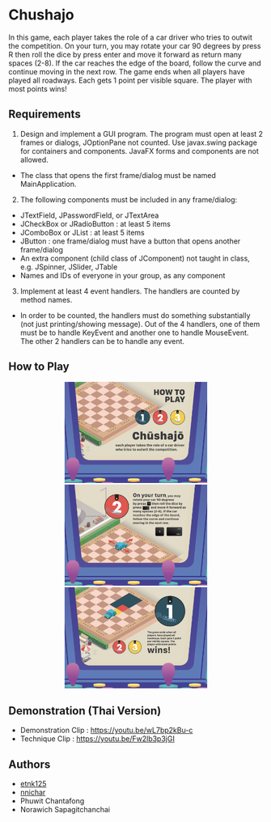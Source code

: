 # Chushajo

In this game, each player takes the role of a car driver who tries to outwit the competition. On your turn, you may rotate your car 90 degrees by press R then roll the dice by press enter and move it forward as return many spaces (2-8). If the car reaches the edge of the board, follow the curve and continue moving in the next row. The game ends when all players have played all roadways. Each gets 1 point per visible square. The player with most points wins!

## Requirements

1. Design and implement a GUI program. The program must open at least 2 frames or dialogs, JOptionPane not counted. Use javax.swing package for containers and components. JavaFX forms and components are not allowed.
 - The class that opens the first frame/dialog must be named MainApplication.
2. The following components must be included in any frame/dialog:
 - JTextField, JPasswordField, or JTextArea
 - JCheckBox or JRadioButton : at least 5 items
 - JComboBox or JList : at least 5 items
 - JButton : one frame/dialog must have a button that opens another frame/dialog
 - An extra component (child class of JComponent) not taught in class, e.g. JSpinner, JSlider, JTable
 - Names and IDs of everyone in your group, as any component
3. Implement at least 4 event handlers. The handlers are counted by method names.
 - In order to be counted, the handlers must do something substantially (not just printing/showing message). Out of the 4 handlers, one of them must be to handle KeyEvent and another one to handle MouseEvent. The other 2 handlers can be to handle any event.

## How to Play

<p align="center">
    <img height="200em" src="https://github.com/nnichar/chushajo/blob/main/picture/howto/1.png"/>
    <img height="200em" src="https://github.com/nnichar/chushajo/blob/main/picture/howto/2.png"/>
    <img height="200em" src="https://github.com/nnichar/chushajo/blob/main/picture/howto/3.png"/>
</p>

## Demonstration (Thai Version)

- Demonstration Clip : https://youtu.be/wL7bp2kBu-c
- Technique Clip : https://youtu.be/Fw2lb3p3jGI

## Authors

- [etnk125](https://github.com/etnk125)
- [nnichar](https://github.com/nnichar)
- Phuwit Chantafong
- Norawich Sapagitchanchai
